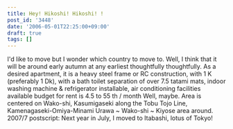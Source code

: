 ```yaml
---
title: Hey! Hikoshi! Hikoshi! !
post_id: '3448'
date: '2006-05-01T22:25:00+09:00'
draft: true
tags: []
---
```


I'd like to move but I wonder which country to move to. Well, I think that it will be around early autumn at any earliest thoughtfully thoughtfully. As a desired apartment, it is a heavy steel frame or RC construction, with 1 K (preferably 1 Dk), with a bath toilet separation of over 7.5 tatami mats, indoor washing machine & refrigerator installable, air conditioning facilities available budget for rent is 4.5 to 55 th / month Well, maybe. Area is centered on Wako-shi, Kasumigaseki along the Tobu Tojo Line, Kamenagaseki-Omiya-Minami Urawa ~ Wako-shi ~ Kiyose area around. 2007/7 postscript: Next year in July, I moved to Itabashi, lotus of Tokyo!
